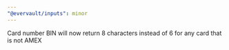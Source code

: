 ```yaml
---
"@evervault/inputs": minor
---
```


Card number BIN will now return 8 characters instead of 6 for any card that is not AMEX
